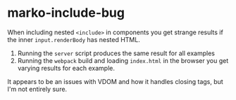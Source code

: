 # marko-include-bug

When including nested `<include>` in components you get strange results if the inner `input.renderBody` has nested HTML.

1. Running the `server` script produces the same result for all examples
2. Running the `webpack` build and loading `index.html` in the browser you get varying results for each example.

It appears to be an issues with VDOM and how it handles closing tags, but I'm not entirely sure.
